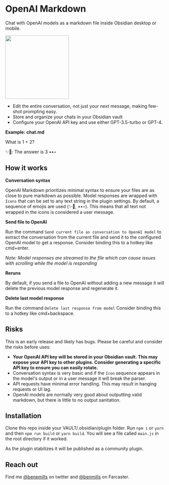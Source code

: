 # OpenAI Markdown

Chat with OpenAI models as a markdown file inside Obsidian desktop or mobile.

<img src="https://user-images.githubusercontent.com/55991/236689892-b2781c7b-0bbf-4dfe-970a-acab3914d5fa.gif" width="200">

* Edit the entire conversation, not just your next message, making few-shot prompting easy.
* Store and organize your chats in your Obsidian vault
* Configure your OpenAI API key and use either GPT-3.5-turbo or GPT-4.

**Example: chat.md**

What is 1 + 2?

✨📜: The answer is 3 ••◦


## How it works

**Conversation syntax**

OpenAI Markdown prioritizes minimal syntax to ensure your files are as close to pure markdown as possible. Model responses are wrapped with `Icons` that can be set to any text string in the plugin settings. By default, a sequence of emojis are used (✨📜, ••◦). This means that all text not wrapped in the icons is considered a user message.

**Send file to OpenAI**

Run the command `Send current file as conversation to OpenAI model` to extract the conversation from the current file and send it to the configured OpenAI model to get a response. Consider binding this to a hotkey like cmd+enter.

*Note: Model responses are streamed to the file which can cause issues with scrolling while the model is responding*

**Reruns**

By default, if you send a file to OpenAI without adding a new message it will delete the previous model response and regenerate it.

**Delete last model response**

Run the command `Delete last response from model` Consider binding this to a hotkey like cmd+backspace.

## Risks

This is an early release and likely has bugs. Please be careful and consider the risks before uses:
* **Your OpenAI API key will be stored in your Obsidian vault. This may expose your API key to other plugins. Consider generating a specific API key to ensure you can easily rotate.**
* Conversation syntax is very basic and if the `Icon` sequence appears in the model's output or in a user message it will break the parser.
* API requests have minimal error handling. This may result in hanging requests or UI lag.
* OpenAI models are normally very good about outputting valid markdown, but there is little to no output sanitation.

## Installation
Clone this repo inside your VAULT/.obsidian/plugin folder. Run `npm i` or `yarn` and then `npm run build` or `yarn build`. You will see a file called `main.js` in the root directory if it worked.

As the plugin stabilizes it will be published as a community plugin.

## Reach out
Find me [@benemills](https://twitter.com/benemills) on twitter and [@benmills](https://warpcast.com/benmills) on Farcaster.

